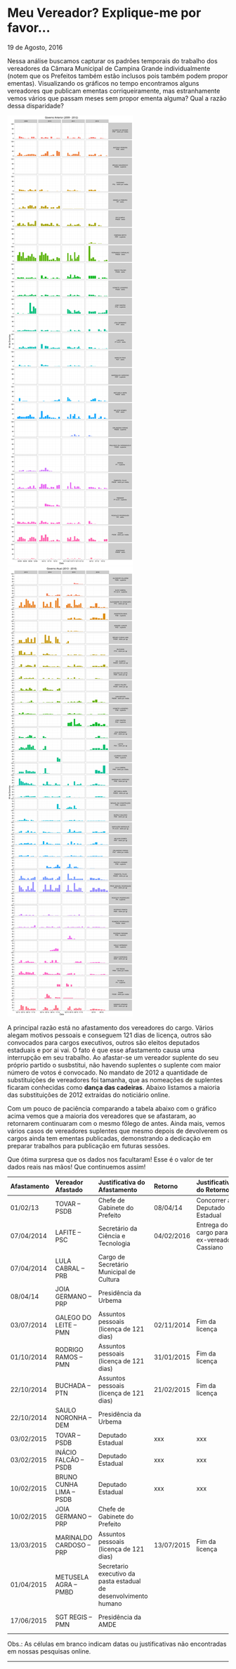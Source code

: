 Meu Vereador? Explique-me por favor...
================
19 de Agosto, 2016

Nessa análise buscamos capturar os padrões temporais do trabalho dos vereadores da Câmara Municipal de Campina Grande individualmente (notem que os Prefeitos também estão inclusos pois também podem propor ementas). Visualizando os gráficos no tempo encontramos alguns vereadores que publicam ementas corriqueiramente, mas estranhamente vemos vários que passam meses sem propor ementa alguma? Qual a razão dessa disparidade?

![](img/proponent_over_time-1.png)![](img/proponent_over_time-2.png)

A principal razão está no afastamento dos vereadores do cargo. Vários alegam motivos pessoais e conseguem 121 dias de licença, outros são convocados para cargos executivos, outros são eleitos deputados estaduais e por ai vai. O fato é que esse afastamento causa uma interrupção em seu trabalho. Ao afastar-se um vereador suplente do seu próprio partido o susbstitui, não havendo suplentes o suplente com maior número de votos é convocado. No mandato de 2012 a quantidade de substituições de vereadores foi tamanha, que as nomeações de suplentes ficaram conhecidas como **dança das cadeiras**. Abaixo listamos a maioria das substituições de 2012 extraídas do noticiário online.

Com um pouco de paciência comparando a tabela abaixo com o gráfico acima vemos que a maioria dos vereadores que se afastaram, ao retornarem continuaram com o mesmo fôlego de antes. Ainda mais, vemos vários casos de vereadores suplentes que mesmo depois de devolverem os cargos ainda tem ementas publicadas, demonstrando a dedicação em preparar trabalhos para publicação em futuras sessões.

Que ótima surpresa que os dados nos facultaram! Esse é o valor de ter dados reais nas mãos! Que continuemos assim!

| Afastamento | Vereador Afastado       | Justificativa do Afastamento                                     | Retorno    | Justificativa do Retorno                     | Vereador Suplente          |
|:------------|:------------------------|:-----------------------------------------------------------------|:-----------|:---------------------------------------------|:---------------------------|
| 01/02/13    | TOVAR – PSDB            | Chefe de Gabinete do Prefeito                                    | 08/04/14   | Concorrer a Deputado Estadual                | IVONETE LUDGERIO – PSB     |
| 07/04/2014  | LAFITE – PSC            | Secretário da Ciência e Tecnologia                               | 04/02/2016 | Entrega do cargo para o ex-vereador Cassiano | ALDO CABRAL – PC do B      |
| 07/04/2014  | LULA CABRAL – PRB       | Cargo de Secretário Municipal de Cultura                         |            |                                              | PASTOR JOSIMAR – PRB       |
| 08/04/14    | JOIA GERMANO – PRP      | Presidência da Urbema                                            |            |                                              | IVONETE LUDGERIO – PSB     |
| 03/07/2014  | GALEGO DO LEITE – PMN   | Assuntos pessoais (licença de 121 dias)                          | 02/11/2014 | Fim da licença                               | SAULO GERMANO – PMN        |
| 01/10/2014  | RODRIGO RAMOS – PMN     | Assuntos pessoais (licença de 121 dias)                          | 31/01/2015 | Fim da licença                               | LOURDES COSTA – PMN        |
| 22/10/2014  | BUCHADA – PTN           | Assuntos pessoais (licença de 121 dias)                          | 21/02/2015 | Fim da licença                               | TIA MILA – PV              |
| 22/10/2014  | SAULO NORONHA – DEM     | Presidência da Urbema                                            |            |                                              | MIGUEL DA CONSTRUÇÃO – PRB |
| 03/02/2015  | TOVAR – PSDB            | Deputado Estadual                                                | xxx        | xxx                                          | ANDERSON MAIA – PSB        |
| 03/02/2015  | INÁCIO FALCÃO – PSDB    | Deputado Estadual                                                | xxx        | xxx                                          | IVONETE LUDGERIO – PSB     |
| 10/02/2015  | BRUNO CUNHA LIMA – PSDB | Deputado Estadual                                                | xxx        | xxx                                          | JOAO DANTAS – PSD          |
| 10/02/2015  | JOIA GERMANO – PRP      | Chefe de Gabinete do Prefeito                                    |            |                                              | ARAGÃO JUNIOR – PSD        |
| 13/03/2015  | MARINALDO CARDOSO – PRP | Assuntos pessoais (licença de 121 dias)                          | 13/07/2015 | Fim da licença                               | ROSTAND PARAIBA – PRB      |
| 01/04/2015  | METUSELA AGRA – PMBD    | Secretario executivo da pasta estadual de desenvolvimento humano |            |                                              | RODOLFO RODRIGUES – PRB    |
| 17/06/2015  | SGT REGIS – PMN         | Presidência da AMDE                                              |            |                                              | ALCINDOR VILLARIM – PMN    |

Obs.: As células em branco indicam datas ou justificativas não encontradas em nossas pesquisas online.

------------------------------------------------------------------------
